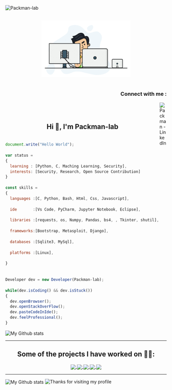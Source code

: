 
<!--
**Packman-lab/Packman-lab** is a ✨ _special_ ✨ repository because its `README.md` (this file) appears on your GitHub profile.

Here are some ideas to get you started:

- 🔭 I’m currently working on ...
- 🌱 I’m currently learning ...
- 👯 I’m looking to collaborate on ...
- 🤔 I’m looking for help with ...
- 💬 Ask me about ...
- 📫 How to reach me: ...
- 😄 Pronouns: ...
- ⚡ Fun fact: ...
-->

<p align="left"> <img src="https://komarev.com/ghpvc/?username=Packman-lab" alt="Packman-lab" /> </p>


<p align="center">
<br><img src="https://github.com/Packman-lab/Packman-lab/blob/main/hadder.gif" width="280px"><br><br>
</p>
<h3 align="right">Connect with me :</h3>
<a href="https://www.linkedin.com/in/asharnawab/">
  <img align="right" alt="Packman - LinkedIn" width="22px" src="https://upload.wikimedia.org/wikipedia/commons/thumb/e/e9/Linkedin_icon.svg/256px-Linkedin_icon.svg.png"/>
</a>
<!--
<a href="https://dev.to/chiraag_kakar">
  <img align="right"  alt="Chiraag Kakar - DEV" src="https://d2fltix0v2e0sb.cloudfront.net/dev-badge.svg" width="22px">
</a>
<!--<a href="">
  <img align="right" alt="Chiraag Kakar - Codechef" width="22px" src="https://api.iconify.design/simple-icons:codechef.svg?color=%2379553A"/>
</a>-->
<!--
<a href="https://instagram.com/0212chiraag">
  <img align="right" alt="Chiraag Kakar - Instagram" width="22px" src="https://cdn.jsdelivr.net/npm/simple-icons@v3/icons/instagram.svg"/>
</a>
<a href="https://twitter.com/0212Chiraag">
  <img align="right" alt="Chiraag Kakar - Twitter" width="22px" src="https://upload.wikimedia.org/wikipedia/sco/9/9f/Twitter_bird_logo_2012.svg"/>
</a>
<a href="https://facebook.com/0212Chiraag">
  <img align="right" alt="Chiraag Kakar - Facebook" width="22px" src="https://cdn.jsdelivr.net/npm/simple-icons@v3/icons/facebook.svg"/>
</a>
-->
<br/>
<br/>
<h2 align="center">Hi 👋, I'm Packman-lab</h1>


```js

document.write("Hello World");

var status = 
{ 
  learning : [Python, C, Maching Learning, Security],
  interests: [Security, Research, Open Source Contribution]
}

const skills = 
{
  languages :[C, Python, Bash, Html, Css, Javascript],
  
  ide       :[Vs Code, PyCharm, Jupyter Notebook, Eclipse],
  
  libraries :[requests, os, Numpy, Pandas, bs4, , Tkinter, shutil],
  
  frameworks:[Bootstrap, Metasploit, Django],
  
  databases :[Sqlite3, MySql],
  
  platforms :[Linux],
  
}


Developer dev = new Developer(Packman-lab);

while(dev.isCoding() && dev.isStuck())  
{
  dev.openBrowser();
  dev.openStackOverFlow();
  dev.pasteCodeInIde();
  dev.feelProfessional();
}


```

 <img alt="My Github stats" align="center" border-radius="40px" width="800px" height="200px" src="https://github-readme-stats.vercel.app/api?username=Packman-lab&count_private=true&show_icons=true&hide_border=true&theme=react" href="https://github.com/Packman-lab"/>


---


<h2 align="center">Some of the projects I have worked on 👨‍💻:</h2>


<center>
<a href="https://github.com/Packman-lab/Client-Server-Architecture">
  <img align="center" src="https://github-readme-stats.vercel.app/api/pin/?username=Packman-lab&repo=Client-Server-Architecture&theme=ayu-mirage&layout=compact" />
</a>
<a href="https://github.com/Packman-lab/Password-Manager">
  <img align="center" src="https://github-readme-stats.vercel.app/api/pin/?username=Packman-Lab&repo=Password-Manager&theme=ayu-mirage&layout=compact" />
</a>
<a href="https://github.com/Packman-lab/Private-Recon">
  <img align="center" src="https://github-readme-stats.vercel.app/api/pin/?username=Packman-lab&repo=Private-Recon&theme=react&layout=compact" />
</a>
<a href="https://github.com/Packman-lab/My_Python_Tools">
  <img align="center" src="https://github-readme-stats.vercel.app/api/pin/?username=Packman-lab&repo=My_Python_Tools&theme=react&layout=compact" />
</a>
<a href="https://github.com/Packman-lab/Packman-lab">
  <img align="center" src="https://github-readme-stats.vercel.app/api/pin/?username=Packman-lab&repo=Packman-lab&theme=react&layout=compact" />
</a>
</center>


---

<img alt="My Github stats" align="center" border-radius="40px" width="800px" height="200px" src="https://github-readme-streak-stats.herokuapp.com/?user=Packman-lab&layout=compact" alt="saurav-skl" />
<img height="120" alt="Thanks for visiting my profile" width="100%" src="https://github.com/dibyendu415/dibyendu415/blob/master/marquee.svg" />



